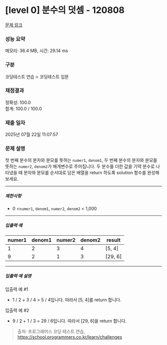# [level 0] 분수의 덧셈 - 120808 

[문제 링크](https://school.programmers.co.kr/learn/courses/30/lessons/120808) 

### 성능 요약

메모리: 36.4 MB, 시간: 29.14 ms

### 구분

코딩테스트 연습 > 코딩테스트 입문

### 채점결과

정확성: 100.0<br/>합계: 100.0 / 100.0

### 제출 일자

2025년 07월 22일 11:07:57

### 문제 설명

<p>첫 번째 분수의 분자와 분모를 뜻하는 <code>numer1</code>, <code>denom1</code>, 두 번째 분수의 분자와 분모를 뜻하는 <code>numer2</code>, <code>denom2</code>가 매개변수로 주어집니다. 두 분수를 더한 값을 기약 분수로 나타냈을 때 분자와 분모를 순서대로 담은 배열을 return 하도록 solution 함수를 완성해보세요.</p>

<hr>

<h5>제한사항</h5>

<ul>
<li>0 &lt;<code>numer1</code>, <code>denom1</code>,&nbsp;<code>numer2</code>, <code>denom2</code> &lt; 1,000</li>
</ul>

<hr>

<h5>입출력 예</h5>
<table class="table">
        <thead><tr>
<th>numer1</th>
<th>denom1</th>
<th>numer2</th>
<th>denom2</th>
<th>result</th>
</tr>
</thead>
        <tbody><tr>
<td>1</td>
<td>2</td>
<td>3</td>
<td>4</td>
<td>[5, 4]</td>
</tr>
<tr>
<td>9</td>
<td>2</td>
<td>1</td>
<td>3</td>
<td>[29, 6]</td>
</tr>
</tbody>
      </table>
<hr>

<h5>입출력 예 설명</h5>

<p>입출력 예 #1</p>

<ul>
<li>1 / 2 + 3 / 4 = 5 / 4입니다. 따라서 [5, 4]를 return 합니다.</li>
</ul>

<p>입출력 예 #2</p>

<ul>
<li>9 / 2 + 1 / 3 = 29 / 6입니다. 따라서 [29, 6]을 return 합니다.</li>
</ul>


> 출처: 프로그래머스 코딩 테스트 연습, https://school.programmers.co.kr/learn/challenges